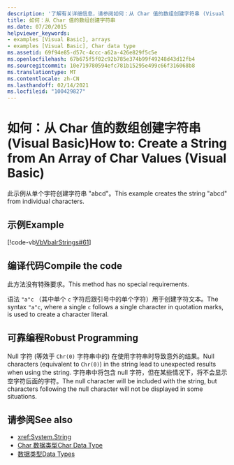 ```yaml
---
description: '了解有关详细信息，请参阅如何：从 Char 值的数组创建字符串 (Visual Basic) '
title: 如何：从 Char 值的数组创建字符串
ms.date: 07/20/2015
helpviewer_keywords:
- examples [Visual Basic], arrays
- examples [Visual Basic], Char data type
ms.assetid: 69f94e85-d57c-4ccc-a62a-426e829f5c5e
ms.openlocfilehash: 67b675f5f02c92b785e374b99f49248d43d12fb4
ms.sourcegitcommit: 10e719780594efc781b15295e499c66f316068b8
ms.translationtype: MT
ms.contentlocale: zh-CN
ms.lasthandoff: 02/14/2021
ms.locfileid: "100429827"
---
```

# <a name="how-to-create-a-string-from-an-array-of-char-values-visual-basic"></a><span data-ttu-id="817db-103">如何：从 Char 值的数组创建字符串 (Visual Basic)</span><span class="sxs-lookup"><span data-stu-id="817db-103">How to: Create a String from An Array of Char Values (Visual Basic)</span></span>

<span data-ttu-id="817db-104">此示例从单个字符创建字符串 "abcd"。</span><span class="sxs-lookup"><span data-stu-id="817db-104">This example creates the string "abcd" from individual characters.</span></span>  
  
## <a name="example"></a><span data-ttu-id="817db-105">示例</span><span class="sxs-lookup"><span data-stu-id="817db-105">Example</span></span>  

 [!code-vb[VbVbalrStrings#61](~/samples/snippets/visualbasic/VS_Snippets_VBCSharp/VbVbalrStrings/VB/Class2.vb#61)]  
  
## <a name="compile-the-code"></a><span data-ttu-id="817db-106">编译代码</span><span class="sxs-lookup"><span data-stu-id="817db-106">Compile the code</span></span>  

 <span data-ttu-id="817db-107">此方法没有特殊要求。</span><span class="sxs-lookup"><span data-stu-id="817db-107">This method has no special requirements.</span></span>  
  
 <span data-ttu-id="817db-108">语法 `"a"c` （其中单个 `c` 字符后跟引号中的单个字符）用于创建字符文本。</span><span class="sxs-lookup"><span data-stu-id="817db-108">The syntax `"a"c`, where a single `c` follows a single character in quotation marks, is used to create a character literal.</span></span>  
  
## <a name="robust-programming"></a><span data-ttu-id="817db-109">可靠编程</span><span class="sxs-lookup"><span data-stu-id="817db-109">Robust Programming</span></span>  

 <span data-ttu-id="817db-110">Null 字符 (等效于 `Chr(0)` 字符串中的) 在使用字符串时导致意外的结果。</span><span class="sxs-lookup"><span data-stu-id="817db-110">Null characters (equivalent to `Chr(0)`) in the string lead to unexpected results when using the string.</span></span> <span data-ttu-id="817db-111">字符串中将包含 null 字符，但在某些情况下，将不会显示空字符后面的字符。</span><span class="sxs-lookup"><span data-stu-id="817db-111">The null character will be included with the string, but characters following the null character will not be displayed in some situations.</span></span>  
  
## <a name="see-also"></a><span data-ttu-id="817db-112">请参阅</span><span class="sxs-lookup"><span data-stu-id="817db-112">See also</span></span>

- <xref:System.String>
- [<span data-ttu-id="817db-113">Char 数据类型</span><span class="sxs-lookup"><span data-stu-id="817db-113">Char Data Type</span></span>](../../../language-reference/data-types/char-data-type.md)
- [<span data-ttu-id="817db-114">数据类型</span><span class="sxs-lookup"><span data-stu-id="817db-114">Data Types</span></span>](../data-types/index.md)
